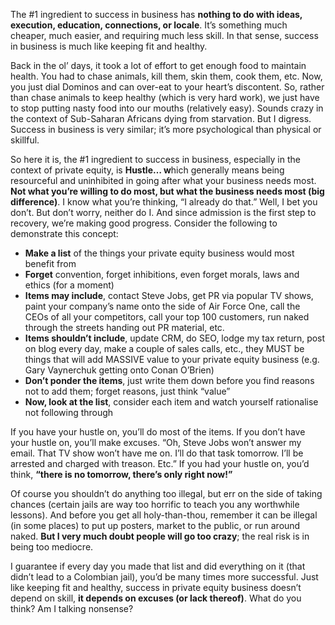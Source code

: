 <p>The #1 ingredient to success in business has <strong>nothing to do with ideas, execution, education, connections, or locale</strong>. It&#8217;s something much cheaper, much easier, and requiring much less skill. In that sense, success in business is much like keeping fit and healthy.</p><p>Back in the ol&#8217; days, it took a lot of effort to get enough food to maintain health. You had to chase animals, kill them, skin them, cook them, etc. Now, you just dial Dominos and can over-eat to your heart&#8217;s discontent. So, rather than chase animals to keep healthy (which is very hard work), we just have to stop putting nasty food into our mouths (relatively easy). Sounds crazy in the context of Sub-Saharan Africans dying from starvation. But I digress. Success in business is very similar; it&#8217;s more psychological than physical or skillful.</p><p>So here it is, the #1 ingredient to success in business, especially in the context of private equity, is <strong>Hustle&#8230; w</strong>hich generally means being resourceful and uninhibited in going after what your business needs most.<strong> Not what you&#8217;re willing to do most, but what the business needs most (big difference)</strong>. I know what you&#8217;re thinking, &#8220;I already do that.&#8221; Well, I bet you don&#8217;t. But don&#8217;t worry, neither do I. And since admission is the first step to recovery, we&#8217;re making good progress. Consider the following to demonstrate this concept:</p><ul><li><strong>Make a list</strong> of the things your private equity business would most benefit from</li><li><strong>Forget</strong> convention, forget inhibitions, even forget morals, laws and ethics (for a moment)</li><li><strong>Items may include</strong>, contact Steve Jobs, get PR via popular TV shows, paint your company&#8217;s name onto the side of Air Force One, call the CEOs of all your competitors, call your top 100 customers, run naked through the streets handing out PR material, etc.</li><li><strong>Items shouldn&#8217;t include</strong>, update CRM, do SEO, lodge my tax return, post on blog every day, make a couple of sales calls, etc., they MUST be things that will add MASSIVE value to your private equity business (e.g. Gary Vaynerchuk getting onto Conan O&#8217;Brien)</li><li><strong>Don&#8217;t ponder the items</strong>, just write them down before you find reasons not to add them; forget reasons, just think &#8220;value&#8221;</li><li><strong>Now, look at the list</strong>, consider each item and watch yourself rationalise not following through</li></ul><p>If you have your hustle on, you&#8217;ll do most of the items. If you don&#8217;t have your hustle on, you&#8217;ll make excuses. &#8220;Oh, Steve Jobs won&#8217;t answer my email. That TV show won&#8217;t have me on. I&#8217;ll do that task tomorrow. I&#8217;ll be arrested and charged with treason. Etc.&#8221; If you had your hustle on, you&#8217;d think, <strong>&#8220;there is no tomorrow, there&#8217;s only right now!&#8221;</strong></p><p>Of course you shouldn&#8217;t do anything too illegal, but err on the side of taking chances (certain jails are way too horrific to teach you any worthwhile lessons). And before you get all holy-than-thou, remember it can be illegal (in some places) to put up posters, market to the public, or run around naked. <strong>But I very much doubt people will go too crazy</strong>; the real risk is in being too mediocre.</p><p>I guarantee if every day you made that list and did everything on it (that didn&#8217;t lead to a Colombian jail), you&#8217;d be many times more successful. Just like keeping fit and healthy, success in private equity business doesn&#8217;t depend on skill, <strong>it depends on excuses (or lack thereof)</strong>. What do you think? Am I talking nonsense?</p>
